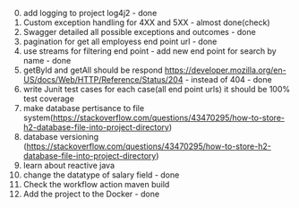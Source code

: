 0. add logging to project log4j2 - done
1. Custom exception handling for 4XX and 5XX - almost done(check)
2. Swagger detailed all possible exceptions and outcomes - done
3. pagination for get all employess end point url - done
4. use streams for filtering end point - add new end point for search by name - done
5. getById and getAll should be respond https://developer.mozilla.org/en-US/docs/Web/HTTP/Reference/Status/204 - instead of 404 - done
6. write Junit test cases for each case(all end point urls) it should be 100% test coverage
7. make database pertisance to file system(https://stackoverflow.com/questions/43470295/how-to-store-h2-database-file-into-project-directory)
8. database versioning (https://stackoverflow.com/questions/43470295/how-to-store-h2-database-file-into-project-directory)
9. learn about reactive java
10. change the datatype of salary field - done
11. Check the workflow action maven build
12. Add the project to the Docker - done
